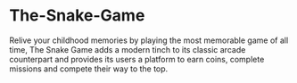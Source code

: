 # The-Snake-Game

Relive your childhood memories by playing the most memorable game of all time, The Snake Game adds a modern tinch to its classic arcade counterpart and provides its users a platform to earn coins, complete missions and compete their way to the top.
